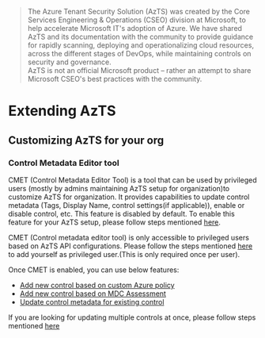 > The Azure Tenant Security Solution (AzTS) was created by the Core Services Engineering & Operations (CSEO) division at Microsoft, to help accelerate Microsoft IT's adoption of Azure. We have shared AzTS and its documentation with the community to provide guidance for rapidly scanning, deploying and operationalizing cloud resources, across the different stages of DevOps, while maintaining controls on security and governance.
<br>AzTS is not an official Microsoft product – rather an attempt to share Microsoft CSEO's best practices with the community.

# Extending AzTS

## Customizing AzTS for your org

### Control Metadata Editor tool
CMET (Control Metadata Editor Tool) is a tool that can be used by privileged users (mostly by admins maintaining AzTS setup for organization)to customize AzTS for organization. It provides capabilities to update control metadata (Tags, Display Name, control settings(if applicable)), enable or disable control, etc.
This feature is disabled by default. To enable this feature for your AzTS setup, please follow steps mentioned [here](../Extending%20AzTS/Prerequisites.md#prerequisite-azts-configurations-to-enable-control-metadata-editor-toolcmet).

CMET (Control metadata editor tool) is only accessible to privileged users based on AzTS API configurations. Please follow the steps mentioned [here](../06-Customizing%20AzTS%20for%20your%20org/Extending%20AzTS/Prerequisites.md#access-to-cmet-control-metadata-editor-tool) to add yourself as privileged user.(This is only required once per user).

Once CMET is enabled, you can use below features:

   - [Add new control based on custom Azure policy](/06-Customizing%20AzTS%20for%20your%20org/Extending%20AzTS/AddControlForPolicy.md)
   - [Add new control based on MDC Assessment](/06-Customizing%20AzTS%20for%20your%20org/Extending%20AzTS/AddControlForAssessment.md) 
   - [Update control metadata for existing control](../06-Customizing%20AzTS%20for%20your%20org/Extending%20AzTS/UpdateControlMetadata.md)

   If you are looking for updating multiple controls at once, please follow steps mentioned [here](../06-Customizing%20AzTS%20for%20your%20org/Extending%20AzTS/FeaturesInCMET.md#bulk-edit)
   
   









